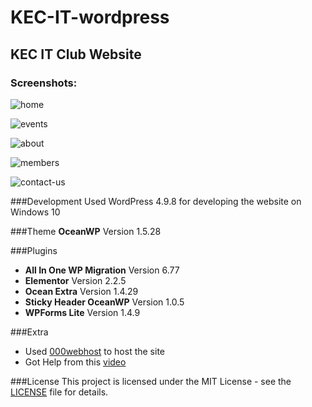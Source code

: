 # KEC-IT-wordpress
## KEC IT Club Website

### Screenshots:

![home](/Screenshots/home.png)

![events](/Screenshots/events.png)

![about](/Screenshots/about-us.png)

![members](/Screenshots/members.png)

![contact-us](/Screenshots/contact-us.png)

###Development
Used WordPress 4.9.8 for developing the website on Windows 10

###Theme
**OceanWP** Version 1.5.28

###Plugins
+ **All In One WP Migration** Version 6.77
+ **Elementor** Version 2.2.5
+ **Ocean Extra** Version 1.4.29
+ **Sticky Header OceanWP** Version 1.0.5
+ **WPForms Lite** Version 1.4.9

###Extra
+ Used [000webhost](https://www.000webhost.com/) to host the site
+ Got Help from this [video](https://www.youtube.com/watch?v=2cbvZf1jIJM&t=1746s)

###License
This project is licensed under the MIT License - see the [LICENSE](LICENSE) file for details.
